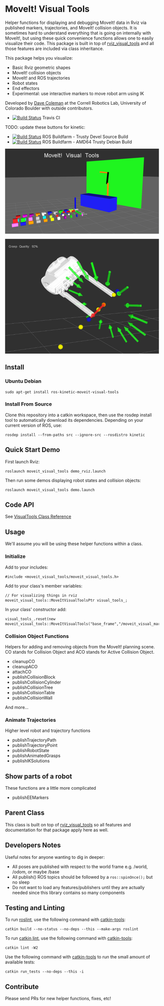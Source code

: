 # MoveIt! Visual Tools

Helper functions for displaying and debugging MoveIt! data in Rviz via published markers, trajectories, and MoveIt! collision objects. It is sometimes hard to understand everything that is going on internally with MoveIt!, but using these quick convenience functions allows one to easily visualize their code. This package is built in top of [rviz_visual_tools](https://github.com/davetcoleman/rviz_visual_tools) and all those features are included via class inheritance.

This package helps you visualize:

 - Basic Rviz geometric shapes
 - MoveIt! collision objects
 - MoveIt! and ROS trajectories
 - Robot states
 - End effectors
 - Experimental: use interactive markers to move robot arm using IK

Developed by [Dave Coleman](http://dav.ee) at the Correll Robotics Lab, University of Colorado Boulder with outside contributors.

* [![Build Status](https://travis-ci.org/davetcoleman/moveit_visual_tools.svg)](https://travis-ci.org/davetcoleman/moveit_visual_tools) Travis CI

TODO: update these buttons for kinetic:
 * [![Build Status](http://build.ros.org/buildStatus/icon?job=Jsrc_uT__moveit_visual_tools__ubuntu_trusty__source)](http://build.ros.org/view/Jsrc_uT/job/Jsrc_uT__moveit_visual_tools__ubuntu_trusty__source/) ROS Buildfarm - Trusty Devel Source Build
 * [![Build Status](http://build.ros.org/buildStatus/icon?job=Jbin_uT64__moveit_visual_tools__ubuntu_trusty_amd64__binary)](http://build.ros.org/view/Jbin_uT64/job/Jbin_uT64__moveit_visual_tools__ubuntu_trusty_amd64__binary/) ROS Buildfarm - AMD64 Trusty Debian Build


![](resources/screenshot.png)

![](resources/demo.png)

## Install

### Ubuntu Debian

    sudo apt-get install ros-kinetic-moveit-visual-tools

### Install From Source

Clone this repository into a catkin workspace, then use the rosdep install tool to automatically download its dependencies. Depending on your current version of ROS, use:

    rosdep install --from-paths src --ignore-src --rosdistro kinetic

## Quick Start Demo

First launch Rviz:

    roslaunch moveit_visual_tools demo_rviz.launch

Then run some demos displaying robot states and collision objects:

    roslaunch moveit_visual_tools demo.launch

## Code API

See [VisualTools Class Reference](http://docs.ros.org/kinetic/api/moveit_visual_tools/html/classmoveit__visual__tools_1_1MoveItVisualTools.html)

## Usage

We'll assume you will be using these helper functions within a class.

### Initialize

Add to your includes:
```
#include <moveit_visual_tools/moveit_visual_tools.h>
```

Add to your class's member variables:
```
// For visualizing things in rviz
moveit_visual_tools::MoveItVisualToolsPtr visual_tools_;
```

In your class' constructor add:
```
visual_tools_.reset(new moveit_visual_tools::MoveItVisualTools("base_frame","/moveit_visual_markers"));
```

### Collision Object Functions

Helpers for adding and removing objects from the MoveIt! planning scene. CO stands for Collision Object and ACO stands for Active Collision Object.

 - cleanupCO
 - cleanupACO
 - attachCO
 - publishCollisionBlock
 - publishCollisionCylinder
 - publishCollisionTree
 - publishCollisionTable
 - publishCollisionWall

And more...

### Animate Trajectories

Higher level robot and trajectory functions

 - publishTrajectoryPath
 - publishTrajectoryPoint
 - publishRobotState
 - publishAnimatedGrasps
 - publishIKSolutions

## Show parts of a robot

These functions are a little more complicated

 - publishEEMarkers

## Parent Class

This class is built on top of [rviz_visual_tools](https://github.com/davetcoleman/rviz_visual_tools) so all features and documentation for that package apply here as well.

## Developers Notes

Useful notes for anyone wanting to dig in deeper:

 -  All poses are published with respect to the world frame e.g. /world, /odom, or maybe /base
 -  All publish() ROS topics should be followed by a ``ros::spinOnce();`` but no sleep
 -  Do not want to load any features/publishers until they are actually needed since this library contains so many components

## Testing and Linting

To run [roslint](http://wiki.ros.org/roslint), use the following command with [catkin-tools](https://catkin-tools.readthedocs.org/):

    catkin build --no-status --no-deps --this --make-args roslint

To run [catkin lint](https://pypi.python.org/pypi/catkin_lint), use the following command with [catkin-tools](https://catkin-tools.readthedocs.org/):

    catkin lint -W2

Use the following command with [catkin-tools](https://catkin-tools.readthedocs.org/) to run the small amount of available tests:

    catkin run_tests --no-deps --this -i

## Contribute

Please send PRs for new helper functions, fixes, etc!

